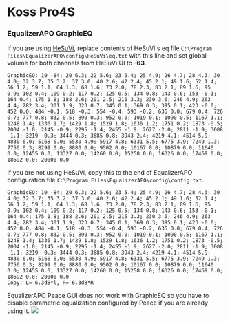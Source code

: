 # Koss Pro4S
### EqualizerAPO GraphicEQ
If you are using [HeSuVi](https://sourceforge.net/projects/hesuvi/), replace contents of HeSuVi's eq file `C:\Program Files\EqualizerAPO\config\HeSuVi\eq.txt` with this line and set global volume for both channels from HeSuVi UI to **-63**.
```
GraphicEQ: 10 -84; 20 6.3; 22 5.6; 23 5.4; 25 4.9; 26 4.7; 28 4.3; 30 4.0; 32 3.7; 35 3.2; 37 3.0; 40 2.6; 42 2.4; 45 2.1; 49 1.6; 52 1.4; 56 1.2; 59 1.1; 64 1.3; 68 1.6; 73 2.0; 78 2.3; 83 2.1; 89 1.6; 95 0.9; 102 0.4; 109 0.2; 117 0.2; 125 0.5; 134 0.8; 143 0.6; 153 -0.1; 164 0.4; 175 1.8; 188 2.6; 201 2.5; 215 3.3; 230 3.6; 246 4.9; 263 4.4; 282 3.4; 301 1.9; 323 0.7; 345 0.1; 369 0.3; 395 0.1; 423 -0.0; 452 0.0; 484 -0.1; 518 -0.3; 554 -0.4; 593 -0.2; 635 0.0; 679 0.4; 726 0.7; 777 0.8; 832 0.5; 890 0.3; 952 0.0; 1019 0.1; 1090 0.5; 1167 1.1; 1248 1.4; 1336 1.7; 1429 1.8; 1529 1.8; 1636 1.2; 1751 0.2; 1873 -0.5; 2004 -1.0; 2145 -0.9; 2295 -1.4; 2455 -1.9; 2627 -2.0; 2811 -1.9; 3008 -1.1; 3219 -0.3; 3444 0.3; 3685 0.8; 3943 2.4; 4219 4.1; 4514 5.9; 4830 6.0; 5168 6.0; 5530 4.9; 5917 4.8; 6331 5.5; 6775 3.9; 7249 1.3; 7756 0.3; 8299 0.0; 8880 0.0; 9502 0.0; 10167 0.0; 10879 0.0; 11640 0.0; 12455 0.0; 13327 0.0; 14260 0.0; 15258 0.0; 16326 0.0; 17469 0.0; 18692 0.0; 20000 0.0
```
If you are not using HeSuVi, copy this to the end of EqualizerAPO configuration file `C:\Program Files\EqualizerAPO\config\config.txt`.
```
GraphicEQ: 10 -84; 20 6.3; 22 5.6; 23 5.4; 25 4.9; 26 4.7; 28 4.3; 30 4.0; 32 3.7; 35 3.2; 37 3.0; 40 2.6; 42 2.4; 45 2.1; 49 1.6; 52 1.4; 56 1.2; 59 1.1; 64 1.3; 68 1.6; 73 2.0; 78 2.3; 83 2.1; 89 1.6; 95 0.9; 102 0.4; 109 0.2; 117 0.2; 125 0.5; 134 0.8; 143 0.6; 153 -0.1; 164 0.4; 175 1.8; 188 2.6; 201 2.5; 215 3.3; 230 3.6; 246 4.9; 263 4.4; 282 3.4; 301 1.9; 323 0.7; 345 0.1; 369 0.3; 395 0.1; 423 -0.0; 452 0.0; 484 -0.1; 518 -0.3; 554 -0.4; 593 -0.2; 635 0.0; 679 0.4; 726 0.7; 777 0.8; 832 0.5; 890 0.3; 952 0.0; 1019 0.1; 1090 0.5; 1167 1.1; 1248 1.4; 1336 1.7; 1429 1.8; 1529 1.8; 1636 1.2; 1751 0.2; 1873 -0.5; 2004 -1.0; 2145 -0.9; 2295 -1.4; 2455 -1.9; 2627 -2.0; 2811 -1.9; 3008 -1.1; 3219 -0.3; 3444 0.3; 3685 0.8; 3943 2.4; 4219 4.1; 4514 5.9; 4830 6.0; 5168 6.0; 5530 4.9; 5917 4.8; 6331 5.5; 6775 3.9; 7249 1.3; 7756 0.3; 8299 0.0; 8880 0.0; 9502 0.0; 10167 0.0; 10879 0.0; 11640 0.0; 12455 0.0; 13327 0.0; 14260 0.0; 15258 0.0; 16326 0.0; 17469 0.0; 18692 0.0; 20000 0.0
Copy: L=-6.3dB*l, R=-6.3dB*R
```
EqualizerAPO Peace GUI does not work with GraphicEQ so you have to disable parametric equalization configured by Peace if you are already using it.
![](https://raw.githubusercontent.com/jaakkopasanen/AutoEq/master/results/Sonoma%20Model%20One/innerfidelity/onear/Koss%20Pro4S/Koss%20Pro4S.png)
